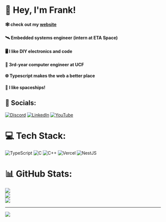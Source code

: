 # 👋 Hey, I'm Frank!

#### 🕸️ check out my [website](https://www.franklaterza.com/) <br>
#### 🛰️ Embedded systems engineer (intern at ETA Space)<br>
#### 🖥️ I like DIY electronics and code<br>
#### 🎒 3rd-year computer engineer at UCF<br>
#### 🌐 Typescript makes the web a better place<br>
#### 🚀 I like spaceships!<br>

## 🔗 Socials:
[![Discord](https://img.shields.io/badge/Discord-%237289DA.svg?logo=discord&logoColor=white)](https://discord.gg/discord.gg/d4J7AQEF) [![LinkedIn](https://img.shields.io/badge/LinkedIn-%230077B5.svg?logo=linkedin&logoColor=white)](https://linkedin.com/in/laterzafrank) [![YouTube](https://img.shields.io/badge/YouTube-%23FF0000.svg?logo=YouTube&logoColor=white)](https://youtube.com/@UCuLsLChOp2IIjJQnbPQSq5Q) <br>


# 💻 Tech Stack:
![TypeScript](https://img.shields.io/badge/typescript-%23007ACC.svg?style=for-the-badge&logo=typescript&logoColor=white) ![C](https://img.shields.io/badge/c-%2300599C.svg?style=for-the-badge&logo=c&logoColor=white) ![C++](https://img.shields.io/badge/c++-%2300599C.svg?style=for-the-badge&logo=c%2B%2B&logoColor=white) ![Vercel](https://img.shields.io/badge/vercel-%23000000.svg?style=for-the-badge&logo=vercel&logoColor=white) ![NestJS](https://img.shields.io/badge/nestjs-%23E0234E.svg?style=for-the-badge&logo=nestjs&logoColor=white)

# 📊 GitHub Stats:
![](https://github-readme-streak-stats.herokuapp.com/?user=FrankLaterza&theme=dark&hide_border=false)<br/>
![](https://github-readme-stats.vercel.app/api/top-langs/?username=FrankLaterza&theme=dark&hide_border=false&include_all_commits=true&count_private=true&layout=compact) <br>
![](https://github-contributor-stats.vercel.app/api?username=FrankLaterza&limit=5&theme=dark&combine_all_yearly_contributions=true)

---
[![](https://visitcount.itsvg.in/api?id=FrankLaterza&icon=0&color=0)](https://visitcount.itsvg.in)

<!-- Proudly created with GPRM ( https://gprm.itsvg.in ) -->
